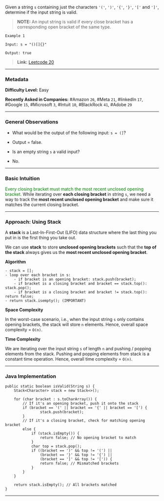
Given a string `s` containing just the characters `'('`, `')'`, `'{'`, `'}'`, `'['` and `']'`, determine if the input string is valid.

> **NOTE:** An input string is valid if every close bracket has a corresponding open bracket of the same type.

```
Example 1

Input: s = "()[]{}"

Output: true
```

> **Link:** [Leetcode 20](https://leetcode.com/problems/valid-parentheses/)

---
### Metadata

**Difficulty Level:** Easy

**Recently Asked in Companies:** #Amazon `26`, #Meta `21`, #linkedIn `17`, #Google `15`, #Microsoft `3`, #Intuit `10`, #BlackRock `41`, #Adobe `29`

---
### General Observations

- What would be the output of the following input: `s = (]`?
- Output = false.

- Is an empty string `s` a valid input?
- No.

---
### Basic Intuition

<span style="color:green;">Every closing bracket must match the most recent unclosed opening bracket.</span> While iterating over **each closing bracket** in string `s`, we need a way to track the **most recent unclosed opening bracket** and make sure it matches the current closing bracket.

---
### Approach: Using Stack

A **stack** is a Last-In-First-Out (LIFO) data structure where the last thing you put in is the first thing you take out.

We can use **stack** to store **unclosed opening brackets** such that the **top of the stack** always gives us the **most recent unclosed opening bracket**.

**Algorithm**

```
- stack = [];
- loop over each bracket in s:
	- if bracket is an opening bracket: stack.push(bracket);
	- if bracket is a closing bracket and bracket == stack.top(): stack.pop();
	- if bracket is a closing bracket and bracket != stack.top(): return false;
- return stack.isempty(); (IMPORTANT)
```

**Space Complexity**

In the worst-case scenario, i.e., when the input string `s` only contains opening brackets, the stack will store `n` elements. Hence, overall space complexity = `O(n)`.

**Time Complexity**

We are iterating over the input string `s`  of length `n` and pushing / popping elements from the stack. Pushing and popping elements from stack is a constant time operation. Hence, overall time complexity = `O(n)`.

---
### Java Implementation

```
public static boolean isValid(String s) {
    Stack<Character> stack = new Stack<>();
        
    for (char bracket : s.toCharArray()) {
        // If it's an opening bracket, push it onto the stack
        if (bracket == '(' || bracket == '{' || bracket == '[') {
                stack.push(bracket);
        } 
        // If it's a closing bracket, check for matching opening bracket
        else {
            if (stack.isEmpty()) {
                return false; // No opening bracket to match
            }
            char top = stack.pop();
            if ((bracket == ')' && top != '(') ||
                (bracket == '}' && top != '{') ||
                (bracket == ']' && top != '[')) {
                return false; // Mismatched brackets
            }
        }
    }

    return stack.isEmpty(); // All brackets matched
}
```

---
